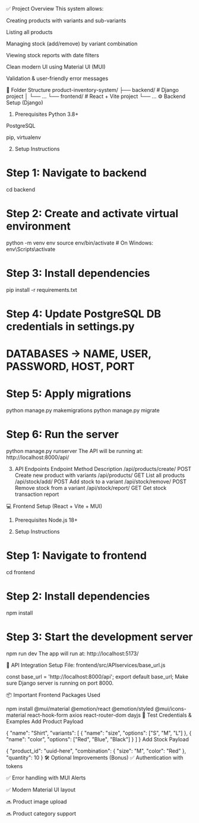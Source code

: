 ✅ Project Overview
This system allows:

Creating products with variants and sub-variants

Listing all products

Managing stock (add/remove) by variant combination

Viewing stock reports with date filters

Clean modern UI using Material UI (MUI)

Validation & user-friendly error messages

📁 Folder Structure
product-inventory-system/
├── backend/                  # Django project
│   └── ...
└── frontend/                 # React + Vite project
    └── ...
⚙️ Backend Setup (Django)
1. Prerequisites
Python 3.8+

PostgreSQL

pip, virtualenv

2. Setup Instructions
# Step 1: Navigate to backend
cd backend

# Step 2: Create and activate virtual environment
python -m venv env
source env/bin/activate  # On Windows: env\Scripts\activate

# Step 3: Install dependencies
pip install -r requirements.txt

# Step 4: Update PostgreSQL DB credentials in settings.py
# DATABASES → NAME, USER, PASSWORD, HOST, PORT

# Step 5: Apply migrations
python manage.py makemigrations
python manage.py migrate

# Step 6: Run the server
python manage.py runserver
The API will be running at: http://localhost:8000/api/

3. API Endpoints
Endpoint	Method	Description
/api/products/create/	POST	Create new product with variants
/api/products/	GET	List all products
/api/stock/add/	POST	Add stock to a variant
/api/stock/remove/	POST	Remove stock from a variant
/api/stock/report/	GET	Get stock transaction report

💻 Frontend Setup (React + Vite + MUI)
1. Prerequisites
Node.js 18+



2. Setup Instructions
# Step 1: Navigate to frontend
cd frontend

# Step 2: Install dependencies
npm install

# Step 3: Start the development server
npm run dev
The app will run at: http://localhost:5173/

🔗 API Integration Setup
File: frontend/src/APIservices/base_url.js


const base_url = 'http://localhost:8000/api';
export default base_url;
Make sure Django server is running on port 8000.

📦 Important Frontend Packages Used

npm install @mui/material @emotion/react @emotion/styled @mui/icons-material react-hook-form axios react-router-dom dayjs
🧪 Test Credentials & Examples
Add Product Payload

{
  "name": "Shirt",
  "variants": [
    {
      "name": "size",
      "options": ["S", "M", "L"]
    },
    {
      "name": "color",
      "options": ["Red", "Blue", "Black"]
    }
  ]
}
Add Stock Payload

{
  "product_id": "uuid-here",
  "combination": {
    "size": "M",
    "color": "Red"
  },
  "quantity": 10
}
🛠 Optional Improvements (Bonus)
✅ Authentication with tokens

✅ Error handling with MUI Alerts

✅ Modern Material UI layout

🔜 Product image upload

🔜 Product category support

